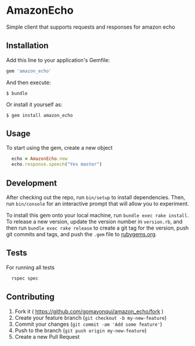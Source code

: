 # AmazonEcho

Simple client that supports requests and responses for amazon echo

## Installation

Add this line to your application's Gemfile:

```ruby
gem 'amazon_echo'
```

And then execute:

    $ bundle

Or install it yourself as:

    $ gem install amazon_echo

## Usage
To start using the gem, create a new object
```ruby
  echo = AmazonEcho.new
  echo.response.speech("Yes master")
```

## Development

After checking out the repo, run `bin/setup` to install dependencies. Then, run `bin/console` for an interactive prompt that will allow you to experiment.

To install this gem onto your local machine, run `bundle exec rake install`. To release a new version, update the version number in `version.rb`, and then run `bundle exec rake release` to create a git tag for the version, push git commits and tags, and push the `.gem` file to [rubygems.org](https://rubygems.org).

## Tests

For running all tests
```ruby
  rspec spec
```

## Contributing

1. Fork it ( https://github.com/gomayonqui/amazon_echo/fork )
2. Create your feature branch (`git checkout -b my-new-feature`)
3. Commit your changes (`git commit -am 'Add some feature'`)
4. Push to the branch (`git push origin my-new-feature`)
5. Create a new Pull Request
